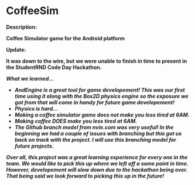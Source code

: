 CoffeeSim
=========
<b>Description:<b/>

Coffee Simulator game for the Android platform

<b>Update:<b/>

It was down to the wire, but we were unable to finish in time to present in the StudentRND Code Day Hackathon.

<i>What we learned...<i>
+ AndEngine is a great tool for game developement! This was our first time using it along with the Box2D physics engine so the exposure we got from that will come in handy for future game developement!
+ Physics is hard... 
+ Making a coffee simulator game does not make you less tired at 6AM.
+ Making coffee DOES make you less tired at 6AM.
+ The Github branch model from nvie.com was very useful! In the beginning we had a couple of issues with branching but this got us back on track with the project. I will use this branching model for future projects.

Over all, this project was a great learning experience for every one in the team. We would like to pick this up where we left off a some point in time. However, developement will slow down due to the hackathon being over. That being said we look forward to picking this up in the future!

